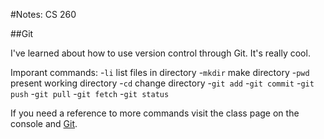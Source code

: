 #Notes: CS 260

##Git

I've learned about how to use version control through Git. It's really cool.

Imporant commands:
-`li` list files in directory
-`mkdir` make directory
-`pwd` present working directory
-`cd` change directory
-`git add`
-`git commit`
-`git push`
-`git pull`
-`git fetch`
-`git status`

If you need a reference to more commands visit the class page on the console and [Git](https://github.com/webprogramming260/.github/blob/main/profile/essentials/gitHub/gitHub.md#github).
